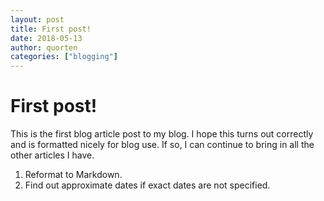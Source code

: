 ```yaml
---
layout: post
title: First post!
date: 2018-05-13
author: quorten
categories: ["blogging"]
---
```


# First post!

This is the first blog article post to my blog.  I hope this turns out 
correctly and is formatted nicely for blog use.  If so, I can continue 
to bring in all the other articles I have.

1. Reformat to Markdown.
2. Find out approximate dates if exact dates are not specified.
